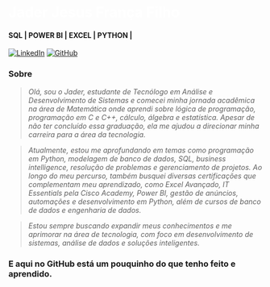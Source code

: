 <h1>
  <a href = "https://www.linkedin.com/in/jader-franca948" style="color: #FFFFFF !important; text-decoration: none; color: inherit;">
    <span> Jader Jesus França Filho</span>
  </a>
</h1>

#### SQL | POWER BI | EXCEL | PYTHON |

[![LinkedIn](https://img.shields.io/badge/linkedin-%230077B5.svg?style=for-the-badge&logo=linkedin&logoColor=white)](https://www.linkedin.com/in/jader-franca948)
[![GitHub](https://img.shields.io/badge/GitHub-0077B5?style=for-the-badge&logo=github&logoColor=white)](https://github.com/JaderJFranca)

### Sobre

<i>
  
> Olá, sou o Jader, estudante de Tecnólogo em Análise e Desenvolvimento de Sistemas e comecei minha jornada acadêmica na área de Matemática onde aprendi 
  sobre lógica de programação, programação em C e C++, cálculo, álgebra e estatística. Apesar de não ter concluído essa graduação, 
  ela me ajudou a direcionar minha carreira para a área da tecnologia.
  
> Atualmente, estou me aprofundando em temas como programação em Python, modelagem de banco de dados, SQL, business intelligence, resolução de problemas e gerenciamento de projetos. 
Ao longo do meu percurso, também busquei diversas certificações que complementam meu aprendizado, como Excel Avançado, IT Essentials pela Cisco Academy, Power BI, gestão de anúncios,
automações e desenvolvimento em Python, além de cursos de banco de dados e engenharia de dados.
  
> Estou sempre buscando expandir meus conhecimentos e me aprimorar na área de tecnologia, com foco em desenvolvimento de sistemas, análise de dados e soluções inteligentes.
</i>

### E aqui no GitHub está um pouquinho do que tenho feito e aprendido.
